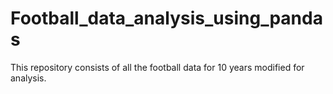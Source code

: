 # Football_data_analysis_using_pandas
This repository consists of all the football data for 10 years modified for analysis.
